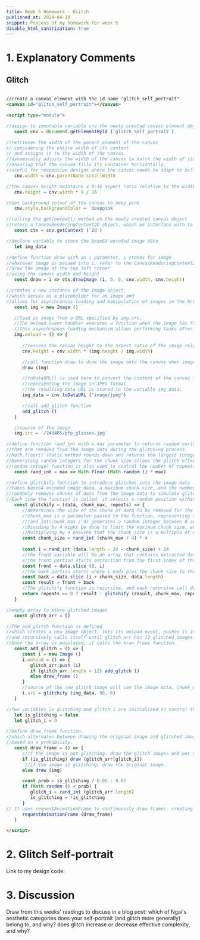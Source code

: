 ```yaml
---
title: Week 5 Homework - Glitch
published_at: 2024-04-10
snippet: Process of my homework for week 5
disable_html_sanitization: true
---
```


# 1. Explanatory Comments 

## Glitch

<canvas id="glitch_self_portrait"></canvas>

<script type="module">

   const cnv = document.getElementById (`glitch_self_portrait`)
   cnv.width = cnv.parentNode.scrollWidth
   cnv.height = cnv.width * 9 / 16
   cnv.style.backgroundColor = `deeppink`

   const ctx = cnv.getContext (`2d`)

   let img_data

   const draw = i => ctx.drawImage (i, 0, 0, cnv.width, cnv.height)

   const img = new Image ()
   img.onload = () => {
      cnv.height = cnv.width * (img.height / img.width)
      draw (img)
      img_data = cnv.toDataURL ("image/jpeg")
      add_glitch ()
   }
   
   img.src = `/240405/pfp_glasses.jpg`

   const rand_int = max => Math.floor (Math.random () * max)

   const glitchify = (data, chunk_max, repeats) => {
      const chunk_size = rand_int (chunk_max / 4) * 4
      const i = rand_int (data.length - 24 - chunk_size) + 24
      const front = data.slice (0, i)
      const back = data.slice (i + chunk_size, data.length)
      const result = front + back
      return repeats == 0 ? result : glitchify (result, chunk_max, repeats - 1)
   }

   const glitch_arr = []

   const add_glitch = () => {
      const i = new Image ()
      i.onload = () => {
         glitch_arr.push (i)
         if (glitch_arr.length < 12) add_glitch ()
         else draw_frame ()
      }
      i.src = glitchify (img_data, 96, 6)
   }

   let is_glitching = false
   let glitch_i = 0

   const draw_frame = () => {
      if (is_glitching) draw (glitch_arr[glitch_i])
      else draw (img)

      const prob = is_glitching ? 0.05 : 0.02
      if (Math.random () < prob) {
         glitch_i = rand_int (glitch_arr.length)
         is_glitching = !is_glitching
      }

      requestAnimationFrame (draw_frame)
   }

</script>

```html

//create a canvas element with the id name "glitch_self_portrait" 
<canvas id="glitch_self_portrait"></canvas>

<script type="module">

//assign to immutable variable cnv the newly created canvas element object in the document interface
   const cnv = document.getElementById (`glitch_self_portrait`) 

//retrieves the width of the parent element of the canvas
// considering the entire width of its content
// and assigns it to the width of the canvas. 
//dynamically adjusts the width of the canvas to match the width of its parent element
//ensuring that the canvas fills its container horizontally. 
//useful for responsive designs where the canvas needs to adapt to different screen sizes or layouts.
   cnv.width = cnv.parentNode.scrollWidth

//the canvas height maintains a 9:16 aspect ratio relative to the width of the canvas.
   cnv.height = cnv.width * 9 / 16

//set background colour of the canvas to deep pink
   cnv.style.backgroundColor = `deeppink`

//calling the getContext() method on the newly created canvas object
//return a CanvasRenderingContext2D object, which we interface with to draw to the canvas.
   const ctx = cnv.getContext (`2d`)

//declare variable to store the base64 encoded image data
   let img_data

//define function draw with an i parameter, i stands for image
//whatever image is passed into i, refer to the CanvasRenderingContext2D, 
//draw the image at the top left corner
//using the canvas width and height
   const draw = i => ctx.drawImage (i, 0, 0, cnv.width, cnv.height)

//creates a new instance of the Image object, 
//which serves as a placeholder for an image and 
//allows for asynchronous loading and manipulation of images in the browser environment.
   const img = new Image ()

   //load an image from a URL specified by img.src. 
   //The onload event handler executes a function when the image has finished loading. 
   //This asynchronous loading mechanism allows performing tasks after the image has been successfully loaded.
   img.onload = () => {
   
      //resizes the canvas height to the aspect ratio of the image relative to the width of the canvas.
      cnv.height = cnv.width * (img.height / img.width)

      //call function draw to draw the image onto the canvas when image has loaded
      draw (img)

      //toDataURL() is used here to convert the content of the canvas into a data URL 
      //representing the image in JPEG format
      //the resulting data URL is stored in the variable img_data.
      img_data = cnv.toDataURL ("image/jpeg")

      //call add_glitch function
      add_glitch ()
   }

   //source of the image
   img.src = `/240405/pfp_glasses.jpg`

//define function rand_int with a max parameter to returns random variations of the largest rounded integer of data chunk size
//that are removed from the image data during the glitching process. 
//Math.floor() static method rounds down and returns the largest integer less than or equal to a given number.
//Generating random integers for the chunk size allows the glitch effect to vary in intensity and size randomly.
//random integer function is also used to control the number of repeats in the glitch effect in the glitchify function.
   const rand_int = max => Math.floor (Math.random () * max)

//define glitchify function to introduce glitches into the image data
//takes base64 encoded image data, a maximum chunk size, and the number of repeats as parameters. 
//randomly removes chunks of data from the image data to simulate glitches.
//Each time the function is called, it selects a random position within the image data to apply the glitch effect, making the glitches appear more natural and unpredictable.
   const glitchify = (data, chunk_max, repeats) => {
      //determines the size of the chunk of data to be removed for the glitch effect.
      //chunk_max is a parameter passed to the function, representing the maximum size of the chunk of data to be removed during glitching.
      //rand_int(chunk_max / 4) generates a random integer between 0 and chunk_max / 4
      //Dividing by 4 might be done to limit the maximum chunk size, ensuring the glitch effect doesn't remove too much data at once.
      //Multiplying by 4 ensures that the chunk_size is a multiple of 4, which is often necessary for data manipulation operations, particularly when dealing with binary data or image data.
      const chunk_size = rand_int (chunk_max / 4) * 4
      
      const i = rand_int (data.length - 24 - chunk_size) + 24
      //the front variable will be an array that contains extracted data from the original data array
      //the front portion starts extraction from the first index of the data array up to i, but not including i
      const front = data.slice (0, i)
      //the back portion starts where i ends plus the chunk size to the end elements of the data array
      const back = data.slice (i + chunk_size, data.length)
      const result = front + back
      //The glitchify function is recursive, and each recursive call decrements the number of repeats until it reaches zero. 
      return repeats == 0 ? result : glitchify (result, chunk_max, repeats - 1)
   }

//empty array to store glitched images
   const glitch_arr = []

//The add_glitch function is defined 
//which creates a new image object, sets its onload event, pushes it into the glitch_arr, 
//and recursively calls itself until glitch_arr has 12 glitched images. 
//Once the array is populated, it calls the draw_frame function.
   const add_glitch = () => {
      const i = new Image ()
      i.onload = () => {
         glitch_arr.push (i)
         if (glitch_arr.length < 12) add_glitch ()
         else draw_frame ()
      }
      //source of the new glitch image will use the image data, chunk_max 96, repeats 6 times
      i.src = glitchify (img_data, 96, 6)
   }

//Two variables is_glitching and glitch_i are initialized to control the glitch effect.
   let is_glitching = false
   let glitch_i = 0

//Define draw_frame function, 
//which alternates between drawing the original image and glitched images 
//based on a probability.
   const draw_frame = () => {
      //if the image is not glitching, draw the glitch images and put them into the glitch_arr array
      if (is_glitching) draw (glitch_arr[glitch_i])
       //if the image is glitching, draw the original image.
      else draw (img)

      const prob = is_glitching ? 0.05 : 0.02
      if (Math.random () < prob) {
         glitch_i = rand_int (glitch_arr.length)
         is_glitching = !is_glitching
      }
// It uses requestAnimationFrame to continuously draw frames, creating an animation effect.
      requestAnimationFrame (draw_frame)
   }

</script>
```


# 2. Glitch Self-portrait

Link to my design code: 

# 3. Discussion

Draw from this weeks' readings to discuss in a blog post:
which of Ngai's aesthetic categories does your self-portrait (and glitch more generally) belong to, and why?
does glitch increase or decrease effective complexity, and why?